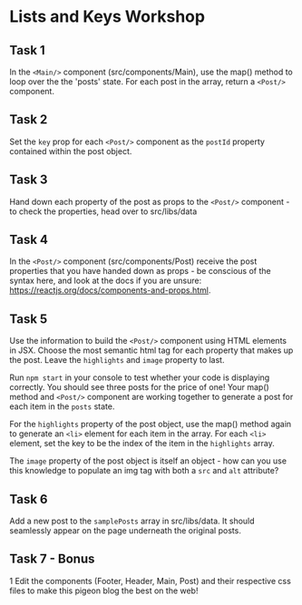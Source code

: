 # Lists and Keys Workshop

## Task 1

In the `<Main/>` component (src/components/Main), use the map() method to loop over the the 'posts' state. For each post in the array, return a `<Post/>` component.

## Task 2

Set the `key` prop for each `<Post/>` component as the `postId` property contained within the post object.

## Task 3

Hand down each property of the post as props to the `<Post/>` component - to check the properties, head over to src/libs/data

## Task 4

In the `<Post/>` component (src/components/Post) receive the post properties that you have handed down as props - be conscious of the syntax here, and look at the docs if you are unsure: https://reactjs.org/docs/components-and-props.html.

## Task 5

Use the information to build the `<Post/>` component using HTML elements in JSX. Choose the most semantic html tag for each property that makes up the post. Leave the `highlights` and `image` property to last.

Run `npm start` in your console to test whether your code is displaying correctly. You should see three posts for the price of one! Your map() method and `<Post/>` component are working together to generate a post for each item in the `posts` state.

For the `highlights` property of the post object, use the map() method again to generate an `<li>` element for each item in the array. For each `<li>` element, set the key to be the index of the item in the `highlights` array.

The `image` property of the post object is itself an object - how can you use this knowledge to populate an img tag with both a `src` and `alt` attribute?

## Task 6

Add a new post to the `samplePosts` array in src/libs/data. It should seamlessly appear on the page underneath the original posts.

## Task 7 - Bonus
1
Edit the components (Footer, Header, Main, Post) and their respective css files to make this pigeon blog the best on the web!
